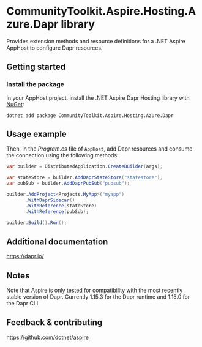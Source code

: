 # CommunityToolkit.Aspire.Hosting.Azure.Dapr library

Provides extension methods and resource definitions for a .NET Aspire AppHost to configure Dapr resources.

## Getting started

### Install the package

In your AppHost project, install the .NET Aspire Dapr Hosting library with [NuGet](https://www.nuget.org):

```dotnetcli
dotnet add package CommunityToolkit.Aspire.Hosting.Azure.Dapr
```

## Usage example

Then, in the _Program.cs_ file of `AppHost`, add Dapr resources and consume the connection using the following methods:

```csharp
var builder = DistributedApplication.CreateBuilder(args);

var stateStore = builder.AddDaprStateStore("statestore");
var pubSub = builder.AddDaprPubSub("pubsub");

builder.AddProject<Projects.MyApp>("myapp")
       .WithDaprSidecar()
       .WithReference(stateStore)
       .WithReference(pubSub);

builder.Build().Run();
```

## Additional documentation

https://dapr.io/

## Notes

Note that Aspire is only tested for compatibility with the most recently stable version of Dapr.
Currently 1.15.3 for the Dapr runtime and 1.15.0 for the Dapr CLI.

## Feedback & contributing

https://github.com/dotnet/aspire
